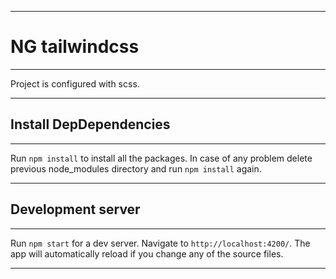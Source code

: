 ******************************************
# NG tailwindcss
******************************************

Project is configured with scss.
******************************************

## Install DepDependencies
******************************************
Run `npm install` to install all the packages. In case of any problem delete previous node_modules directory and run `npm install` again.
******************************************

## Development server
******************************************

Run `npm start` for a dev server. Navigate to `http://localhost:4200/`. The app will automatically reload if you change any of the source files.
******************************************
